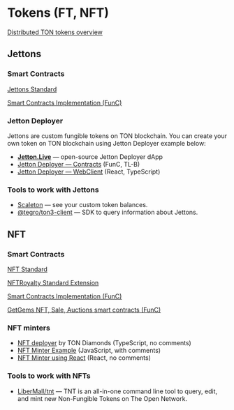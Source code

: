 # Tokens (FT, NFT)

[Distributed TON tokens overview](https://telegra.ph/Scalable-DeFi-in-TON-03-30)

## Jettons

### Smart Contracts

[Jettons Standard](https://github.com/ton-blockchain/TEPs/blob/master/text/0074-jettons-standard.md) 

[Smart Contracts Implementation (FunC)](https://github.com/ton-blockchain/token-contract/)

### Jetton Deployer

Jettons are custom fungible tokens on TON blockchain. You can create your own token on TON blockchain using Jetton Deployer example below:

* **[Jetton.Live](https://jetton.live/)** — open-source Jetton Deployer dApp
* [Jetton Deployer — Contracts](https://github.com/ton-defi-org/jetton-deployer-contracts) (FunC, TL-B)
* [Jetton Deployer — WebClient](https://github.com/ton-defi-org/jetton-deployer-webclient) (React, TypeScript)

### Tools to work with Jettons

* [Scaleton](http://scaleton.io) — see your custom token balances.
* [@tegro/ton3-client](https://github.com/TegroTON/ton3-client#jettons-example) — SDK to query information about Jettons.


## NFT

### Smart Contracts

[NFT Standard](https://github.com/ton-blockchain/TEPs/blob/master/text/0062-nft-standard.md) 

[NFTRoyalty Standard Extension](https://github.com/ton-blockchain/TEPs/blob/master/text/0066-nft-royalty-standard.md) 

[Smart Contracts Implementation (FunC)](https://github.com/ton-blockchain/token-contract/)

[GetGems NFT, Sale, Auctions smart contracts (FunC)](https://github.com/getgems-io/nft-contracts)

### NFT minters

* [NFT deployer](https://github.com/tondiamonds/ton-nft-deployer) by TON Diamonds (TypeScript, no comments)
* [NFT Minter Example](https://github.com/ton-foundation/token-contract/tree/main/nft/web-example) (JavaScript, with comments)
* [NFT Minter using React](https://github.com/tonbuilders/tonbuilders-minter) (React, no comments)

### Tools to work with NFTs

* [LiberMall/tnt](https://github.com/LiberMall/tnt) — TNT is an all-in-one command line tool to query, edit, and mint new Non-Fungible Tokens on The Open Network.